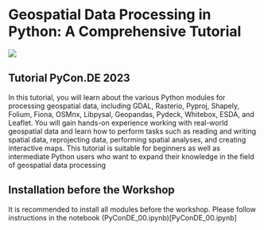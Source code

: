 # Geospatial Data Processing in Python: A Comprehensive Tutorial

![](https://pretalx.com/media/pyconde-pydata-berlin-2023/img/download_9fA8a9e.png)

## Tutorial PyCon.DE 2023

In this tutorial, you will learn about the various Python modules for processing geospatial data, including GDAL, Rasterio, Pyproj, Shapely, Folium, Fiona, OSMnx, Libpysal, Geopandas, Pydeck, Whitebox, ESDA, and Leaflet. You will gain hands-on experience working with real-world geospatial data and learn how to perform tasks such as reading and writing spatial data, reprojecting data, performing spatial analyses, and creating interactive maps. This tutorial is suitable for beginners as well as intermediate Python users who want to expand their knowledge in the field of geospatial data processing

## Installation before the Workshop

It is recommended to install all modules before the workshop. Please follow instructions in the notebook (PyConDE_00.ipynb)[PyConDE_00.ipynb]
